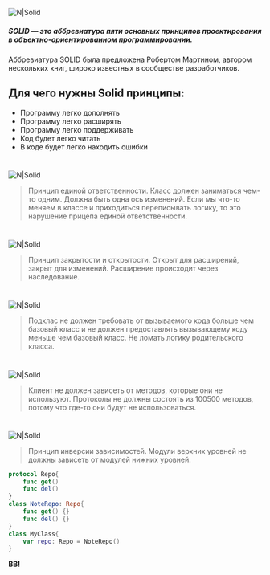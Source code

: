 

![N|Solid](https://techrocks.ru/wp-content/uploads/2020/08/solid.png)
##### SOLID — это аббревиатура пяти основных принципов проектирования в объектно-ориентированном программировании.

Аббревиатура SOLID была предложена Робертом Мартином, автором нескольких книг, широко известных в сообществе разработчиков. 
## Для чего нужны Solid принципы: 
- Программу легко дополнять
- Программу легко расширять
- Программу легко поддерживать
- Код будет легко читать
- В коде будет легко находить ошибки

# 
#
#
![N|Solid](https://user-images.githubusercontent.com/45273279/140934003-5d14f08e-944f-400d-9dd5-511377b08368.png)
 > Принцип единой ответственности. Класс должен заниматься чем-то одним. Должна быть одна ось изменений. Если мы что-то меняем в классе и приходиться переписывать логику, то это нарушение прицепа единой ответственности.
# 
#
#
![N|Solid](https://user-images.githubusercontent.com/45273279/140938622-a5610ba8-93ee-4d65-9d52-37bb8cb3d923.png)
>Принцип закрытости и открытости. Открыт для расширений, закрыт для изменений. Расширение происходит через наследование. 
# 
#
#
![N|Solid](https://user-images.githubusercontent.com/45273279/140944144-2b1e3038-85b6-404a-842f-7cb798ea3fc2.png)
>Подклас не должен требовать от вызываемого кода больше чем базовый класс и не должен предоставлять вызывающему коду меньше чем базовый класс. Не ломать логику родительского класса.

# 
#
#
![N|Solid](https://user-images.githubusercontent.com/45273279/140951313-d8bfec25-3da1-4e0d-8929-8952b45d5352.png)
> Клиент не должен зависеть от методов, которые они не используют. Протоколы не должны состоять из 100500 методов, потому что где-то они будут не использоваться.

# 
#
#

![N|Solid](https://user-images.githubusercontent.com/45273279/140958814-cf7b5546-5c94-42bb-a9b4-d6a2f2f0e569.png)
>Принцип инверсии зависимостей. Модули верхних уровней не должны зависеть от модулей нижних уровней.

```swift
protocol Repo{
    func get()
    func del()
}
class NoteRepo: Repo{
    func get() {}
    func del() {}
}
class MyClass{
    var repo: Repo = NoteRepo()
}
```


**BB!**



